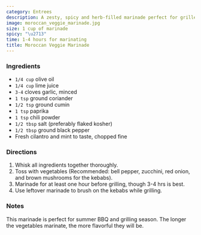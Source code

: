```yaml
---
category: Entrees
description: A zesty, spicy and herb-filled marinade perfect for grilled veggie kebabs.
image: moroccan_veggie_marinade.jpg
size: 1 cup of marinade
spicy: "\u2713"
time: 1-4 hours for marinating
title: Moroccan Veggie Marinade
---
```

### Ingredients

* `1/4 cup` olive oil
* `1/4 cup` lime juice
* `3-4` cloves garlic, minced
* `1 tsp` ground coriander
* `1/2 tsp` ground cumin
* `1 tsp` paprika
* `1 tsp` chili powder
* `1/2 tbsp` salt (preferably flaked kosher)
* `1/2 tbsp` ground black pepper
* Fresh cilantro and mint to taste, chopped fine

### Directions

1. Whisk all ingredients together thoroughly.
2. Toss with vegetables (Recommended: bell pepper, zucchini, red onion, and brown mushrooms for the kebabs). 
3. Marinade for at least one hour before grilling, though 3-4 hrs is best. 
4. Use leftover marinade to brush on the kebabs while grilling.

### Notes

This marinade is perfect for summer BBQ and grilling season. The longer the vegetables marinate, the more flavorful they will be.